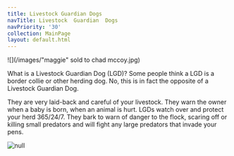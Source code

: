 ```yaml
---
title: Livestock Guardian Dogs
navTitle: Livestock  Guardian  Dogs
navPriority: '30'
collection: MainPage
layout: default.html
---
```

![](/images/"maggie" sold to chad mccoy.jpg)

What is a Livestock Guardian Dog (LGD)?    Some people think a LGD is a border collie or other herding dog.  No, this is in fact the opposite of a Livestock Guardian Dog. 

They are very laid-back and careful of your livestock. They warn the owner when a baby is born, when an animal is hurt.   LGDs watch over and protect your herd 365/24/7. They bark to warn of danger to the flock, scaring off or killing small predators and will fight any large predators that invade your pens. 

![null](/images/23022118_10214630361583454_1629941011_n.jpg)
